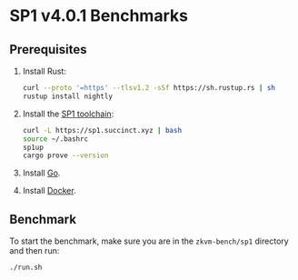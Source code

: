 # SP1 v4.0.1 Benchmarks

## Prerequisites

1. Install Rust:

   ```sh
   curl --proto '=https' --tlsv1.2 -sSf https://sh.rustup.rs | sh
   rustup install nightly
   ```

2. Install the [SP1 toolchain](https://docs.succinct.xyz/getting-started/install.html):

   ```sh
   curl -L https://sp1.succinct.xyz | bash
   source ~/.bashrc
   sp1up
   cargo prove --version
   ```

3. Install [Go](https://go.dev/).

4. Install [Docker](https://docs.docker.com/engine/install/ubuntu/).


## Benchmark

To start the benchmark, make sure you are in the `zkvm-bench/sp1` directory and then run:

```
./run.sh
```